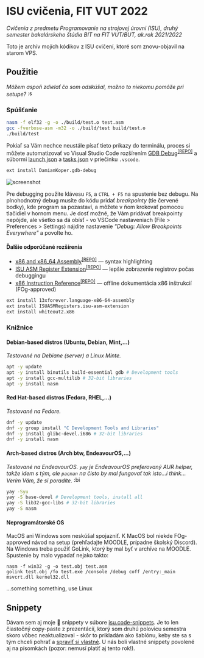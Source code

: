 # ISU cvičenia, FIT VUT 2022

*Cvičenia z predmetu Programovanie na strojovej úrovni (ISU), druhý semester bakalárskeho štúdia BIT na FIT VUT/BUT, ak.rok 2021/2022*

Toto je archív mojích kódikov z ISU cvičení, ktoré som znovu-objavil na starom VPS.

## Použitie

*Môžem aspoň zdielať čo som odskúšal, možno to niekomu pomôže pri setupe?* <img alt=":shrunk:" src="https://user-images.githubusercontent.com/84882649/211150332-b179af74-61e3-470a-b5a8-3cad87ab6e62.png" height="16px" />

### Spúšťanie

```sh
nasm -f elf32 -g -o ./build/test.o test.asm
gcc -fverbose-asm -m32 -o ./build/test build/test.o
./build/test
```

Pokiaľ sa Vám nechce neustále písať tieto príkazy do terminálu, proces si môžete automatizovať vo Visual Studio Code rozšírením [GDB Debug](https://marketplace.visualstudio.com/items?itemName=DamianKoper.gdb-debug)<sup>[[REPO]](https://github.com/damiankoper/vscode-gdb-debug)</sup> a súbormi  [launch.json](.vscode/launch.json) a [tasks.json](.vscode/tasks.json) v priečinku `.vscode`.

```sh
ext install DamianKoper.gdb-debug
```

![screenshot](https://user-images.githubusercontent.com/84882649/211170292-5e8e6c17-008d-4262-922e-e93b8937d0a2.png)

Pre debugging použite klávesu `F5`, a `CTRL + F5` na spustenie bez debugu. Na plnohodnotný debug musíte do kódu pridať *breakpointy* (tie červené bodky), kde program sa pozastaví, a môžete v ňom krokovať pomocou tlačidiel v hornom menu. Je dosť možné, že Vám pridávať breakpointy nepôjde, ale všetko sa dá obísť - vo VSCode nastaveniach (File > Preferences > Settings) nájdite nastavenie *"Debug: Allow Breakpoints Everywhere"* a povolte ho.

#### Ďalšie odporúčané rozšírenia

* [x86 and x86_64 Assembly](https://marketplace.visualstudio.com/items?itemName=13xforever.language-x86-64-assembly)<sup>[[REPO]](https://marketplace.visualstudio.com/items?itemName=13xforever.language-x86-64-assembly)</sup> — syntax highlighting
* [ISU ASM Register Extension](https://marketplace.visualstudio.com/items?itemName=ISUASMRegisters.isu-asm-extension)<sup>[[REPO]](https://github.com/Reusek/vscode-register-extension)</sup> — lepšie zobrazenie registrov počas debuggingu
* [x86 Instruction Reference](https://marketplace.visualstudio.com/items?itemName=whiteout2.x86)<sup>[[REPO]](https://github.com/whiteout2/x86)</sup> — offline dokumentácia x86 inštrukcií (FOg-approved)

```sh
ext install 13xforever.language-x86-64-assembly
ext install ISUASMRegisters.isu-asm-extension
ext install whiteout2.x86
```

### Knižnice

#### Debian-based distros (Ubuntu, Debian, Mint,…)

*Testované na Debiane (server) a Linux Minte.*

```sh
apt -y update
apt -y install binutils build-essential gdb # Development tools
apt -y install gcc-multilib # 32-bit libraries
apt -y install nasm
```

#### Red Hat-based distros (Fedora, RHEL,…)

*Testované na Fedore.*

```sh
dnf -y update
dnf -y group install "C Development Tools and Libraries"
dnf -y install glibc-devel.i686 # 32-bit libraries
dnf -y install nasm
```

#### Arch-based distros (Arch btw, EndeavourOS,…)

*Testované na EndeavourOS. `yay` je EndeavourOS preferovaný AUR helper, takže idem s tým, ale `pacman` na čisto by mal fungovať tak isto…i think… Verím Vám, že si poradíte.* <img alt=":bigsmile:" src="https://user-images.githubusercontent.com/84882649/211153299-46968349-9e70-4125-8646-6d8772bc3097.png" height="16px" />

```sh
yay -Syu
yay -S base-devel # Development tools, install all
yay -S lib32-gcc-libs # 32-bit libraries
yay -S nasm
```

#### Neprogramátorské OS

MacOS ani Windows som neskúšal spojazniť. K MacOS bol niekde FOg-approved návod na setup (prehľadajte MOODLE, prípadne školský Discord). Na Windows treba použiť GoLink, ktorý by mal byť v archíve na MOODLE. Spustenie by malo vypadať nejako takto:

```shell
nasm -f win32 -g -o test.obj test.asm
golink test.obj /fo test.exe /console /debug coff /entry:_main msvcrt.dll kernel32.dll
```

…something something, use Linux

## Snippety

Dávam sem aj moje 💩 snippety v súbore [isu.code-snippets](.vscode/isu.code-snippets). Je to len čiastočný copy-paste z prezentácií, ktorý som druhú polovicu semestra skoro vôbec neaktualizoval - skôr to prikladám ako šablónu, keby ste sa s tým chceli pohrať a [spraviť si vlastné](https://code.visualstudio.com/docs/editor/userdefinedsnippets#_create-your-own-snippets). U nás boli vlastné snippety povolené aj na písomkách (pozor: nemusí platiť aj tento rok!).
